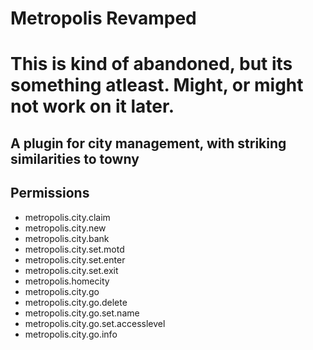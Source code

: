# Metropolis Revamped

# This is kind of abandoned, but its something atleast. Might, or might not work on it later.

## A plugin for city management, with striking similarities to towny

## Permissions
- metropolis.city.claim
- metropolis.city.new
- metropolis.city.bank
- metropolis.city.set.motd
- metropolis.city.set.enter
- metropolis.city.set.exit
- metropolis.homecity
- metropolis.city.go
- metropolis.city.go.delete
- metropolis.city.go.set.name
- metropolis.city.go.set.accesslevel
- metropolis.city.go.info

